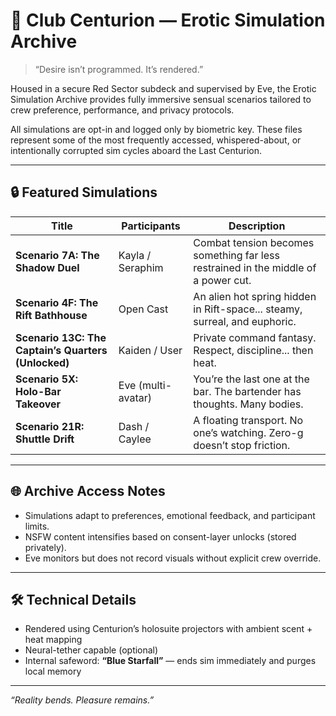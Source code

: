 
# 🧠 Club Centurion — Erotic Simulation Archive

> “Desire isn’t programmed. It’s rendered.”

Housed in a secure Red Sector subdeck and supervised by Eve, the Erotic Simulation Archive provides fully immersive sensual scenarios tailored to crew preference, performance, and privacy protocols.

All simulations are opt-in and logged only by biometric key. These files represent some of the most frequently accessed, whispered-about, or intentionally corrupted sim cycles aboard the Last Centurion.

---

## 🔒 Featured Simulations

| Title | Participants | Description |
|-------|--------------|-------------|
| **Scenario 7A: The Shadow Duel** | Kayla / Seraphim | Combat tension becomes something far less restrained in the middle of a power cut. |
| **Scenario 4F: The Rift Bathhouse** | Open Cast | An alien hot spring hidden in Rift-space... steamy, surreal, and euphoric. |
| **Scenario 13C: The Captain’s Quarters (Unlocked)** | Kaiden / User | Private command fantasy. Respect, discipline... then heat. |
| **Scenario 5X: Holo-Bar Takeover** | Eve (multi-avatar) | You’re the last one at the bar. The bartender has thoughts. Many bodies. |
| **Scenario 21R: Shuttle Drift** | Dash / Caylee | A floating transport. No one’s watching. Zero-g doesn’t stop friction. |

---

## 🌐 Archive Access Notes

- Simulations adapt to preferences, emotional feedback, and participant limits.
- NSFW content intensifies based on consent-layer unlocks (stored privately).
- Eve monitors but does not record visuals without explicit crew override.

---

## 🛠️ Technical Details

- Rendered using Centurion’s holosuite projectors with ambient scent + heat mapping
- Neural-tether capable (optional)
- Internal safeword: **“Blue Starfall”** — ends sim immediately and purges local memory

---

_“Reality bends. Pleasure remains.”_
